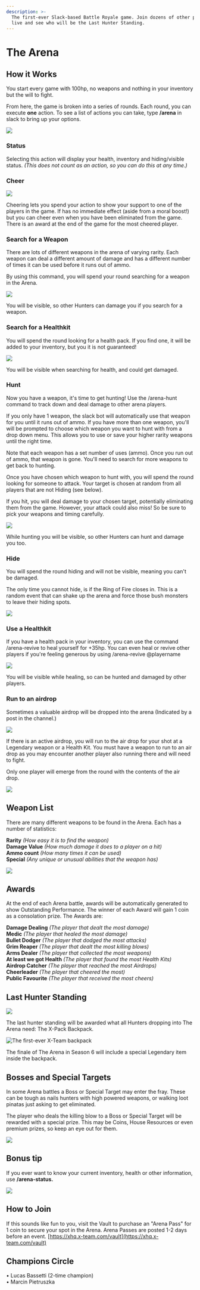 ```yaml
---
description: >-
  The first-ever Slack-based Battle Royale game. Join dozens of other players
  live and see who will be the Last Hunter Standing.
---
```


# The Arena

## How it Works

You start every game with 100hp, no weapons and nothing in your inventory but the will to fight.

From here, the game is broken into a series of rounds. Each round, you can execute **one** action. To see a list of actions you can take, type **/arena** in slack to bring up your options.

![](../.gitbook/assets/image%20%2844%29.png)

### Status

Selecting this action will display your health, inventory and hiding/visible status. _\(This does not count as an action, so you can do this at any time.\)_

### **Cheer**

![](../.gitbook/assets/image%20%2838%29.png)

Cheering lets you spend your action to show your support to one of the players in the game. If has no immediate effect \(aside from a moral boost!\) but you can cheer even when you have been eliminated from the game. There is an award at the end of the game for the most cheered player.

### Search for a Weapon 

There are lots of different weapons in the arena of varying rarity. Each weapon can deal a different amount of damage and has a different number of times it can be used before it runs out of ammo.

By using this command, you will spend your round searching for a weapon in the Arena.

![](../.gitbook/assets/image%20%2825%29.png)

You will be visible, so other Hunters can damage you if you search for a weapon.

### Search for a Healthkit

You will spend the round looking for a health pack. If you find one, it will be added to your inventory, but you it is not guaranteed!

![](../.gitbook/assets/image%20%2826%29.png)

You will be visible when searching for health, and could get damaged.

### Hunt 

Now you have a weapon, it's time to get hunting! Use the /arena-hunt command to track down and deal damage to other arena players.

If you only have 1 weapon, the slack bot will automatically use that weapon for you until it runs out of ammo. If you have more than one weapon, you'll will be prompted to choose which weapon you want to hunt with from a drop down menu. This allows you to use or save your higher rarity weapons until the right time. 

Note that each weapon has a set number of uses \(ammo\). Once you run out of ammo, that weapon is gone. You'll need to search for more weapons to get back to hunting.

Once you have chosen which weapon to hunt with, you will spend the round looking for someone to attack. Your target is chosen at random from all players that are not Hiding \(see below\).   
  
If you hit, you will deal damage to your chosen target, potentially eliminating them from the game. However, your attack could also miss! So be sure to pick your weapons and timing carefully.

![](../.gitbook/assets/image%20%2823%29.png)

While hunting you will be visible, so other Hunters can hunt and damage you too.

### Hide 

You will spend the round hiding and will not be visible, meaning you can't be damaged.

The only time you cannot hide, is if the Ring of Fire closes in. This is a random event that can shake up the arena and force those bush monsters to leave their hiding spots. 

![](../.gitbook/assets/image%20%2817%29.png)

### Use a Healthkit

If you have a health pack in your inventory, you can use the command /arena-revive to heal yourself for +35hp. You can even heal or revive other players if you're feeling generous by using /arena-revive @playername

![](../.gitbook/assets/image%20%2824%29.png)

You will be visible while healing, so can be hunted and damaged by other players.

### Run to an airdrop

Sometimes a valuable airdrop will be dropped into the arena \(Indicated by a post in the channel.\)

![](../.gitbook/assets/image%20%2848%29.png)

If there is an active airdrop, you will run to the air drop for your shot at a Legendary weapon or a Health Kit. You must have a weapon to run to an air drop as you may encounter another player also running there and will need to fight.

Only one player will emerge from the round with the contents of the air drop.

![](../.gitbook/assets/image%20%2820%29.png)

## Weapon List

There are many different weapons to be found in the Arena. Each has a number of statistics: 

**Rarity** _\(How easy it is to find the weapon\)_  
**Damage Value** _\(How much damage it does to a player on a hit\)_   
**Ammo count** _\(How many times it can be used\)_  
**Special** _\(Any unique or unusual abilities that the weapon has\)_

![](../.gitbook/assets/image%20%2840%29.png)

## Awards

At the end of each Arena battle, awards will be automatically generated to show Outstanding Performance. The winner of each Award will gain 1 coin as a consolation prize. The Awards are:   
  
**Damage Dealing** _\(The player that dealt the most damage\)_  
**Medic** _\(The player that healed the most damage\)_  
**Bullet Dodger** _\(The player that dodged the most attacks\)_  
**Grim Reaper** _\(The player that dealt the most killing blows\)_  
**Arms Dealer** _\(The player that collected the most weapons\)_  
**At least we got Health** _\(The player that found the most Health Kits\)_  
**Airdrop Catcher** _\(The player that reached the most Airdrops\)_  
**Cheerleader** _\(The player that cheered the most\)_  
**Public Favourite** _\(The player that received the most cheers\)_  


## Last Hunter Standing

![](../.gitbook/assets/image%20%2832%29.png)

The last hunter standing will be awarded what all Hunters dropping into The Arena need: The X-Pack Backpack.

![The first-ever X-Team backpack](../.gitbook/assets/x-pack-backpack%20%281%29.jpg)

The finale of The Arena in Season 6 will include a special Legendary item inside the backpack.

## Bosses and Special Targets

In some Arena battles a Boss or Special Target may enter the fray. These can be tough as nails hunters with high powered weapons, or walking loot pinatas just asking to get eliminated.

The player who deals the killing blow to a Boss or Special Target will be rewarded with a special prize. This may be Coins, House Resources or even premium prizes, so keep an eye out for them. 

![](../.gitbook/assets/image%20%2827%29.png)



## Bonus tip

If you ever want to know your current inventory, health or other information, use **/arena-status.**

![](../.gitbook/assets/screen-shot-2020-06-22-at-9.14.32-pm.png)

## How to Join

If this sounds like fun to you, visit the Vault to purchase an "Arena Pass" for 1 coin to secure your spot in the Arena. Arena Passes are posted 1-2 days before an event. [https://xhq.x-team.com/vault](https://xhq.x-team.com/vault) 

## Champions Circle

• Lucas Bassetti \(2-time champion\)  
• Marcin Pietruszka

